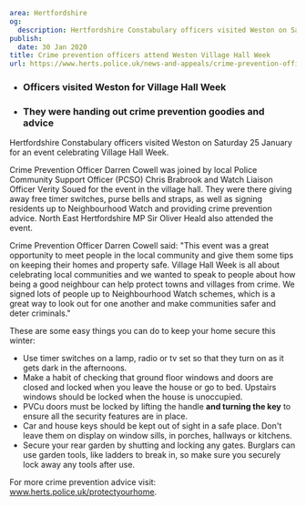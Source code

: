 ```yaml
area: Hertfordshire
og:
  description: Hertfordshire Constabulary officers visited Weston on Saturday 25 January for an event celebrating Village Hall Week.
publish:
  date: 30 Jan 2020
title: Crime prevention officers attend Weston Village Hall Week
url: https://www.herts.police.uk/news-and-appeals/crime-prevention-officers-attend-weston-village-hall-week-1338
```

* ### Officers visited Weston for Village Hall Week

 * ### They were handing out crime prevention goodies and advice

Hertfordshire Constabulary officers visited Weston on Saturday 25 January for an event celebrating Village Hall Week.

Crime Prevention Officer Darren Cowell was joined by local Police Community Support Officer (PCSO) Chris Brabrook and Watch Liaison Officer Verity Soued for the event in the village hall. They were there giving away free timer switches, purse bells and straps, as well as signing residents up to Neighbourhood Watch and providing crime prevention advice. North East Hertfordshire MP Sir Oliver Heald also attended the event.

Crime Prevention Officer Darren Cowell said: "This event was a great opportunity to meet people in the local community and give them some tips on keeping their homes and property safe. Village Hall Week is all about celebrating local communities and we wanted to speak to people about how being a good neighbour can help protect towns and villages from crime. We signed lots of people up to Neighbourhood Watch schemes, which is a great way to look out for one another and make communities safer and deter criminals."

These are some easy things you can do to keep your home secure this winter:

 * Use timer switches on a lamp, radio or tv set so that they turn on as it gets dark in the afternoons.
 * Make a habit of checking that ground floor windows and doors are closed and locked when you leave the house or go to bed. Upstairs windows should be locked when the house is unoccupied.
 * PVCu doors must be locked by lifting the handle **and turning the key** to ensure all the security features are in place.
 * Car and house keys should be kept out of sight in a safe place. Don't leave them on display on window sills, in porches, hallways or kitchens.
 * Secure your rear garden by shutting and locking any gates. Burglars can use garden tools, like ladders to break in, so make sure you securely lock away any tools after use.

For more crime prevention advice visit: www.herts.police,uk/protectyourhome.
